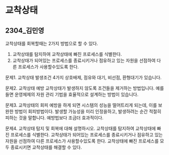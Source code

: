 # 교착상태
## 2304_김민영


교착상태를 회복할때는 2가지 방법으로 할 수 있다.
1. 교착상태를 탐지하여 교착상태에 빠진 프로세스를 식별한다.
2. 교착상태가 되어있는 프로세스를 종료시키거나 점유하고 있는 자원을 선점하여 다른 프로세스가 사용할수있도록 한다.

문제1. 교착상태 발생조건 4가지
상호배제, 점유와 대기, 비선점, 환형대기가 있습니다.

문제2. 교착상태 예방
교착상태가 발생하지 않도록 조건들을 제거하는 방법입니다.
예를들면 운영체제의 자원 관리 기법을 효율적으로 설계하는 방법이 있습니다.

문제3. 교착상태의 회피
예방을 하게 되면 시스템의 성능을 떨어트리게 되는데, 이를 보완한 방법이 회피방법이다.
발생할 가능성을 미리 인정을하고, 발생하려는 순간 적절히 피하는 것을 말합니다.
예방법보다 조금더 효과적이다.

문제4. 교착상태 탐지 및 회복에 대해 설명하시오.
교착상태를 탐지하여 교착상태에 빠진 프로세스를 식별한다.
교착상태가 되어있는 프로세스를 종료시키거나 점유하고 있는 자원을 선점하여 다른 프로세스가 사용할수있도록 한다.
교착상태에 빠진 프로세스를 모두 종료시키면 교착상태를 해결할 수 있다.

